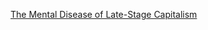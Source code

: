 <a href="https://medium.com/@joe_brewer/the-mental-disease-of-late-stage-capitalism-4a7bb2a1411c#.ow58hq9j0" target="_blank">The Mental Disease of Late-Stage Capitalism</a>
